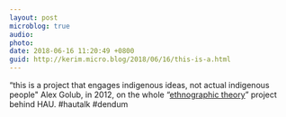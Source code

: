 ```yaml
---
layout: post
microblog: true
audio: 
photo: 
date: 2018-06-16 11:20:49 +0800
guid: http://kerim.micro.blog/2018/06/16/this-is-a.html
---
```

“this is a project that engages indigenous ideas, not actual indigenous people" Alex Golub, in 2012, on the whole “[ethnographic theory](https://savageminds.org/2012/02/03/hau-and-the-opening-of-ethnographic-theory/)” project behind HAU. #hautalk #dendum
